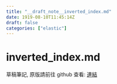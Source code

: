 ```yaml
---
title: "__draft_note__inverted_index.md"
date: 1919-08-10T11:45:14Z
draft: false
categories: ["elastic"]
---
```


# inverted_index.md

草稿筆記, 原版請前往 github 查看: [連結](https://github.com/tinghaolai/just-random-note/blob/master/elastic/inverted_index.md)